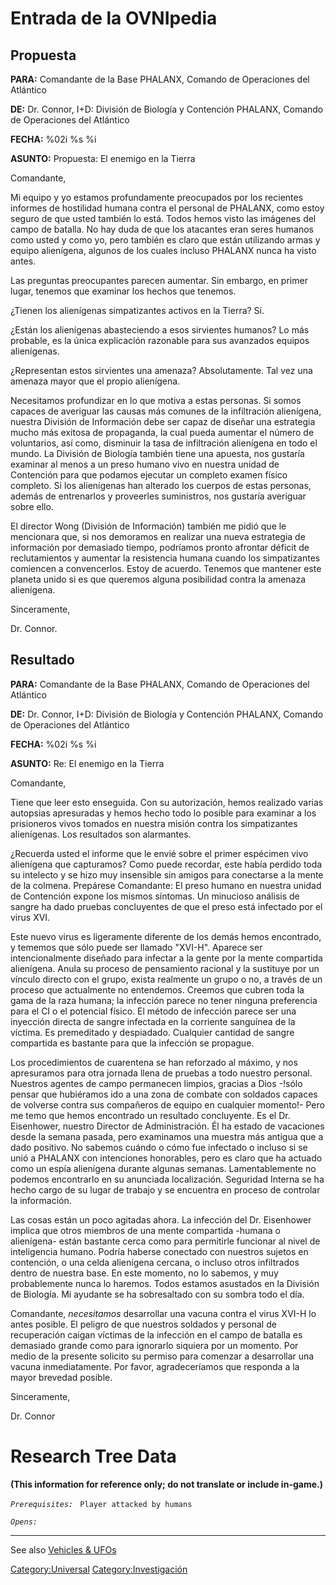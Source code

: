 # Entrada de la OVNIpedia

## Propuesta

**PARA:** Comandante de la Base PHALANX, Comando de Operaciones del
Atlántico

**DE:** Dr. Connor, I+D: División de Biología y Contención PHALANX,
Comando de Operaciones del Atlántico

**FECHA:** %02i %s %i

**ASUNTO:** Propuesta: El enemigo en la Tierra

Comandante,

Mi equipo y yo estamos profundamente preocupados por los recientes
informes de hostilidad humana contra el personal de PHALANX, como estoy
seguro de que usted también lo está. Todos hemos visto las imágenes del
campo de batalla. No hay duda de que los atacantes eran seres humanos
como usted y como yo, pero también es claro que están utilizando armas y
equipo alienígena, algunos de los cuales incluso PHALANX nunca ha visto
antes.

Las preguntas preocupantes parecen aumentar. Sin embargo, en primer
lugar, tenemos que examinar los hechos que tenemos.

¿Tienen los alienígenas simpatizantes activos en la Tierra? Sí.

¿Están los alienígenas abasteciendo a esos sirvientes humanos? Lo más
probable, es la única explicación razonable para sus avanzados equipos
alienígenas.

¿Representan estos sirvientes una amenaza? Absolutamente. Tal vez una
amenaza mayor que el propio alienígena.

Necesitamos profundizar en lo que motiva a estas personas. Si somos
capaces de averiguar las causas más comunes de la infiltración
alienígena, nuestra División de Información debe ser capaz de diseñar
una estrategia mucho más exitosa de propaganda, la cual pueda aumentar
el número de voluntarios, así como, disminuir la tasa de infiltración
alienígena en todo el mundo. La División de Biología también tiene una
apuesta, nos gustaría examinar al menos a un preso humano vivo en
nuestra unidad de Contención para que podamos ejecutar un completo
examen físico completo. Si los alienígenas han alterado los cuerpos de
estas personas, además de entrenarlos y proveerles suministros, nos
gustaría averiguar sobre ello.

El director Wong (División de Información) también me pidió que le
mencionara que, si nos demoramos en realizar una nueva estrategia de
información por demasiado tiempo, podríamos pronto afrontar déficit de
reclutamientos y aumentar la resistencia humana cuando los simpatizantes
comiencen a convencerlos. Estoy de acuerdo. Tenemos que mantener este
planeta unido si es que queremos alguna posibilidad contra la amenaza
alienígena.

Sinceramente,

Dr. Connor.

## Resultado

**PARA:** Comandante de la Base PHALANX, Comando de Operaciones del
Atlántico

**DE:** Dr. Connor, I+D: División de Biología y Contención PHALANX,
Comando de Operaciones del Atlántico

**FECHA:** %02i %s %i

**ASUNTO:** Re: El enemigo en la Tierra

Comandante,

Tiene que leer esto enseguida. Con su autorización, hemos realizado
varias autopsias apresuradas y hemos hecho todo lo posible para examinar
a los prisioneros vivos tomados en nuestra misión contra los
simpatizantes alienígenas. Los resultados son alarmantes.

¿Recuerda usted el informe que le envié sobre el primer espécimen vivo
alienígena que capturamos? Como puede recordar, este había perdido toda
su intelecto y se hizo muy insensible sin amigos para conectarse a la
mente de la colmena. Prepárese Comandante: El preso humano en nuestra
unidad de Contención expone los mismos síntomas. Un minucioso análisis
de sangre ha dado pruebas concluyentes de que el preso está infectado
por el virus XVI.

Este nuevo virus es ligeramente diferente de los demás hemos encontrado,
y tememos que sólo puede ser llamado "XVI-H". Aparece ser
intencionalmente diseñado para infectar a la gente por la mente
compartida alienígena. Anula su proceso de pensamiento racional y la
sustituye por un vínculo directo con el grupo, exista realmente un grupo
o no, a través de un proceso que actualmente no entendemos. Creemos que
cubren toda la gama de la raza humana; la infección parece no tener
ninguna preferencia para el CI o el potencial físico. El método de
infección parece ser una inyección directa de sangre infectada en la
corriente sanguínea de la víctima. Es premeditado y despiadado.
Cualquier cantidad de sangre compartida es bastante para que la
infección se propague.

Los procedimientos de cuarentena se han reforzado al máximo, y nos
apresuramos para otra jornada llena de pruebas a todo nuestro personal.
Nuestros agentes de campo permanecen limpios, gracias a Dios -!sólo
pensar que hubiéramos ido a una zona de combate con soldados capaces de
volverse contra sus compañeros de equipo en cualquier momento!- Pero me
temo que hemos encontrado un resultado concluyente. Es el Dr.
Eisenhower, nuestro Director de Administración. Él ha estado de
vacaciones desde la semana pasada, pero examinamos una muestra más
antigua que a dado positivo. No sabemos cuándo o cómo fue infectado o
incluso si se unió a PHALANX con intenciones honorables, pero es claro
que ha actuado como un espía alienígena durante algunas semanas.
Lamentablemente no podemos encontrarlo en su anunciada localización.
Seguridad Interna se ha hecho cargo de su lugar de trabajo y se
encuentra en proceso de controlar la información.

Las cosas están un poco agitadas ahora. La infección del Dr. Eisenhower
implica que otros miembros de una mente compartida -humana o alienígena-
están bastante cerca como para permitirle funcionar al nivel de
inteligencia humano. Podría haberse conectado con nuestros sujetos en
contención, o una celda alienígena cercana, o incluso otros infiltrados
dentro de nuestra base. En este momento, no lo sabemos, y muy
probablemente nunca lo haremos. Todos estamos asustados en la División
de Biología. Mi ayudante se ha sobresaltado con su sombra todo el día.

Comandante, *necesitamos* desarrollar una vacuna contra el virus XVI-H
lo antes posible. El peligro de que nuestros soldados y personal de
recuperación caigan víctimas de la infección en el campo de batalla es
demasiado grande como para ignorarlo siquiera por un momento. Por medio
de la presente solicito su permiso para comenzar a desarrollar una
vacuna inmediatamente. Por favor, agradeceríamos que responda a la mayor
brevedad posible.

Sinceramente,

Dr. Connor

# Research Tree Data

**(This information for reference only; do not translate or include
in-game.)**

*`Prerequisites:`*
` Player attacked by humans`

*`Opens:`*

------------------------------------------------------------------------

See also [Vehicles & UFOs](Vehicles_&_UFOs "wikilink")

[Category:Universal](Category:Universal "wikilink")
[Category:Investigación](Category:Investigación "wikilink")
